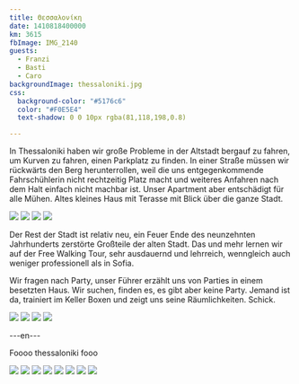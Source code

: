 ```yaml
---
title: Θεσσαλονίκη
date: 1410818400000
km: 3615
fbImage: IMG_2140
guests:
  - Franzi
  - Basti
  - Caro
backgroundImage: thessaloniki.jpg
css:
  background-color: "#5176c6"
  color: "#F0E5E4"
  text-shadow: 0 0 10px rgba(81,118,198,0.8)

---
```


In Thessaloniki haben wir große Probleme in der Altstadt bergauf zu fahren, um Kurven zu fahren, einen Parkplatz zu finden. In einer Straße müssen wir rückwärts den Berg herunterrollen, weil die uns entgegenkommende Fahrschühlerin nicht rechtzeitig Platz macht und weiteres Anfahren nach dem Halt einfach nicht machbar ist. Unser Apartment aber entschädigt für alle Mühen. Altes kleines Haus mit Terasse mit Blick über die ganze Stadt.

![](IMG_2168)
![](IMG_2170)
![](IMG_2177)
![](IMG_2179)

Der Rest der Stadt ist relativ neu, ein Feuer Ende des neunzehnten Jahrhunderts zerstörte Großteile der alten Stadt. Das und mehr lernen wir auf der Free Walking Tour, sehr ausdauernd und lehrreich, wenngleich auch weniger professionell als in Sofia.

Wir fragen nach Party, unser Führer erzählt uns von Parties in einem besetzten Haus. Wir suchen, finden es, es gibt aber keine Party. Jemand ist da, trainiert im Keller Boxen und zeigt uns seine Räumlichkeiten. Schick.

![](IMG_2180)
![](IMG_2181)
![](IMG_2182)
![](IMG_2183)

---en---

Foooo thessaloniki fooo

![](IMG_2168)
![](IMG_2170)
![](IMG_2177)
![](IMG_2179)
![](IMG_2180)
![](IMG_2181)
![](IMG_2182)
![](IMG_2183)